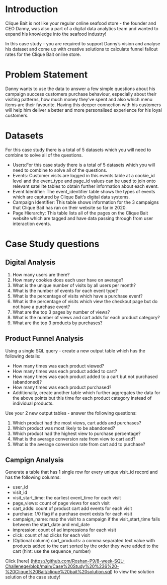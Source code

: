 
# Introduction

Clique Bait is not like your regular online seafood store - the founder and CEO Danny, was also a part of a digital data analytics team and wanted to expand his knowledge into the seafood industry!

In this case study - you are required to support Danny’s vision and analyse his dataset and come up with creative solutions to calculate funnel fallout rates for the Clique Bait online store.

# Problem Statement
Danny wants to use the data to answer a few simple questions about his campaign success customers purchase behaviour, especially about their visiting patterns, how much money they’ve spent and also which menu items are their favourite. Having this deeper connection with his customers will help him deliver a better and more personalised experience for his loyal customers.


# Datasets
For this case study there is a total of 5 datasets which you will need to combine to solve all of the questions.

* Users:For this case study there is a total of 5 datasets which you will need to combine to solve all of the questions.
* Events: Customer visits are logged in this events table at a cookie_id level and the event_type and page_id values can be used to join onto relevant satellite tables to obtain further information about each event.
* Event Identifier: The event_identifier table shows the types of events which are captured by Clique Bait’s digital data systems.
* Campaign Identifier: This table shows information for the 3 campaigns that Clique Bait has ran on their website so far in 2020.
* Page Hierarchy: This table lists all of the pages on the Clique Bait website which are tagged and have data passing through from user interaction events.

# Case Study questions

## Digital Analysis


1. How many users are there?
2. How many cookies does each user have on average?
3. What is the unique number of visits by all users per month?
4. What is the number of events for each event type?
5. What is the percentage of visits which have a purchase event?
6. What is the percentage of visits which view the checkout page but do not have a purchase event?
7. What are the top 3 pages by number of views?
8. What is the number of views and cart adds for each product category?
9. What are the top 3 products by purchases?


## Product Funnel Analysis

Using a single SQL query - create a new output table which has the following details:

* How many times was each product viewed?
* How many times was each product added to cart?
* How many times was each product added to a cart but not purchased (abandoned)?
* How many times was each product purchased?
* Additionally, create another table which further aggregates the data for the above points but this time for each product category instead of individual products.

Use your 2 new output tables - answer the following questions:

1. Which product had the most views, cart adds and purchases?
2. Which product was most likely to be abandoned?
3. Which product had the highest view to purchase percentage?
4. What is the average conversion rate from view to cart add?
5. What is the average conversion rate from cart add to purchase?

## Campign Analysis

Generate a table that has 1 single row for every unique visit_id record and has the following columns:

* user_id
* visit_id
* visit_start_time: the earliest event_time for each visit
* page_views: count of page views for each visit
* cart_adds: count of product cart add events for each visit
* purchase: 1/0 flag if a purchase event exists for each visit
* campaign_name: map the visit to a campaign if the visit_start_time falls between the start_date and end_date
* impression: count of ad impressions for each visit
* click: count of ad clicks for each visit
* (Optional column) cart_products: a comma separated text value with products added to the cart sorted by the order they were added to the cart (hint: use the sequence_number)



Click [here] (https://github.com/Roshan-P9/8-week-SQL-Challenege/blob/main/Case%20Study%20%236%20-%20Clique%20Bait/clique%20bait%20solution.sql) to view the solution solution of the case study!


